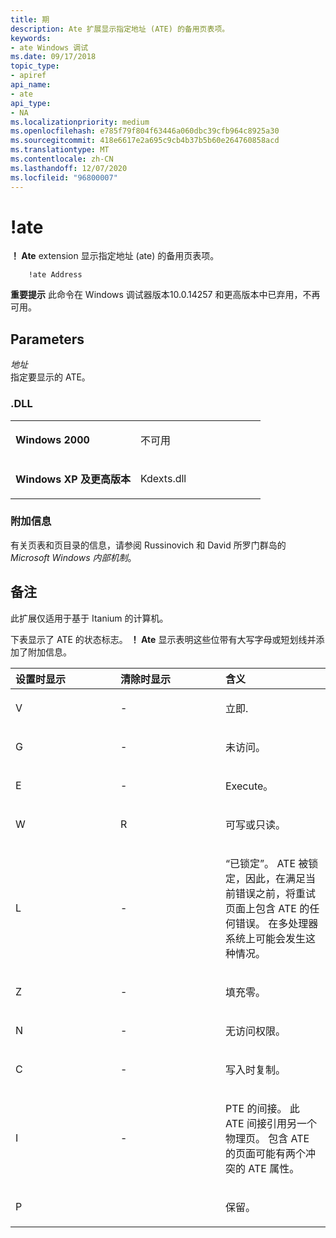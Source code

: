 ```yaml
---
title: 期
description: Ate 扩展显示指定地址 (ATE) 的备用页表项。
keywords:
- ate Windows 调试
ms.date: 09/17/2018
topic_type:
- apiref
api_name:
- ate
api_type:
- NA
ms.localizationpriority: medium
ms.openlocfilehash: e785f79f804f63446a060dbc39cfb964c8925a30
ms.sourcegitcommit: 418e6617e2a695c9cb4b37b5b60e264760858acd
ms.translationtype: MT
ms.contentlocale: zh-CN
ms.lasthandoff: 12/07/2020
ms.locfileid: "96800007"
---
```

# <a name="ate"></a>!ate


**！ Ate** extension 显示指定地址 (ate) 的备用页表项。

```dbgcmd
    !ate Address
```    

**重要提示**  此命令在 Windows 调试器版本10.0.14257 和更高版本中已弃用，不再可用。

 

## <a name="span-idparametersspanspan-idparametersspanspan-idparametersspanparameters"></a><span id="Parameters"></span><span id="parameters"></span><span id="PARAMETERS"></span>Parameters


<span id="_______Address______"></span><span id="_______address______"></span><span id="_______ADDRESS______"></span>*地址*   
指定要显示的 ATE。

### <a name="span-iddllspanspan-iddllspandll"></a><span id="DLL"></span><span id="dll"></span>.DLL

<table>
<colgroup>
<col width="50%" />
<col width="50%" />
</colgroup>
<tbody>
<tr class="odd">
<td align="left"><p><strong>Windows 2000</strong></p></td>
<td align="left"><p>不可用</p></td>
</tr>
<tr class="even">
<td align="left"><p><strong>Windows XP 及更高版本</strong></p></td>
<td align="left"><p>Kdexts.dll</p></td>
</tr>
</tbody>
</table>

 

### <a name="span-idadditional_informationspanspan-idadditional_informationspanspan-idadditional_informationspanadditional-information"></a><span id="Additional_Information"></span><span id="additional_information"></span><span id="ADDITIONAL_INFORMATION"></span>附加信息

有关页表和页目录的信息，请参阅 Russinovich 和 David 所罗门群岛的 *Microsoft Windows 内部机制*。 

<a name="remarks"></a>备注
-------

此扩展仅适用于基于 Itanium 的计算机。

下表显示了 ATE 的状态标志。 **！ Ate** 显示表明这些位带有大写字母或短划线并添加了附加信息。

<table>
<colgroup>
<col width="33%" />
<col width="33%" />
<col width="33%" />
</colgroup>
<thead>
<tr class="header">
<th align="left">设置时显示</th>
<th align="left">清除时显示</th>
<th align="left">含义</th>
</tr>
</thead>
<tbody>
<tr class="odd">
<td align="left"><p>V</p></td>
<td align="left"><p>-</p></td>
<td align="left"><p>立即.</p></td>
</tr>
<tr class="even">
<td align="left"><p>G</p></td>
<td align="left"><p>-</p></td>
<td align="left"><p>未访问。</p></td>
</tr>
<tr class="odd">
<td align="left"><p>E</p></td>
<td align="left"><p>-</p></td>
<td align="left"><p>Execute。</p></td>
</tr>
<tr class="even">
<td align="left"><p>W</p></td>
<td align="left"><p>R</p></td>
<td align="left"><p>可写或只读。</p></td>
</tr>
<tr class="odd">
<td align="left"><p>L</p></td>
<td align="left"><p>-</p></td>
<td align="left"><p>“已锁定”。 ATE 被锁定，因此，在满足当前错误之前，将重试页面上包含 ATE 的任何错误。 在多处理器系统上可能会发生这种情况。</p></td>
</tr>
<tr class="even">
<td align="left"><p>Z</p></td>
<td align="left"><p>-</p></td>
<td align="left"><p>填充零。</p></td>
</tr>
<tr class="odd">
<td align="left"><p>N</p></td>
<td align="left"><p>-</p></td>
<td align="left"><p>无访问权限。</p></td>
</tr>
<tr class="even">
<td align="left"><p>C</p></td>
<td align="left"><p>-</p></td>
<td align="left"><p>写入时复制。</p></td>
</tr>
<tr class="odd">
<td align="left"><p>I</p></td>
<td align="left"><p>-</p></td>
<td align="left"><p>PTE 的间接。 此 ATE 间接引用另一个物理页。 包含 ATE 的页面可能有两个冲突的 ATE 属性。</p></td>
</tr>
<tr class="even">
<td align="left"><p>P</p></td>
<td align="left"></td>
<td align="left"><p>保留。</p></td>
</tr>
</tbody>
</table>

 

 

 





